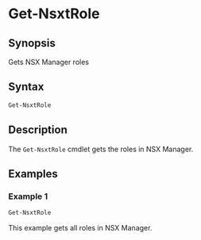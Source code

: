 # Get-NsxtRole

## Synopsis

Gets NSX Manager roles

## Syntax

```powershell
Get-NsxtRole
```

## Description

The `Get-NsxtRole` cmdlet gets the roles in NSX Manager.

## Examples

### Example 1

```powershell
Get-NsxtRole
```

This example gets all roles in NSX Manager.
